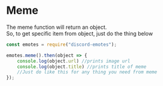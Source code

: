 # Meme

The meme function will return an object. <br>
So, to get specific item from object, just do the thing below
```js
const emotes = require("discord-emotes");

emotes.meme().then(object => {
    console.log(object.url) //prints image url
    console.log(object.title) //prints title of meme
    //Just do like this for any thing you need from meme
}); 